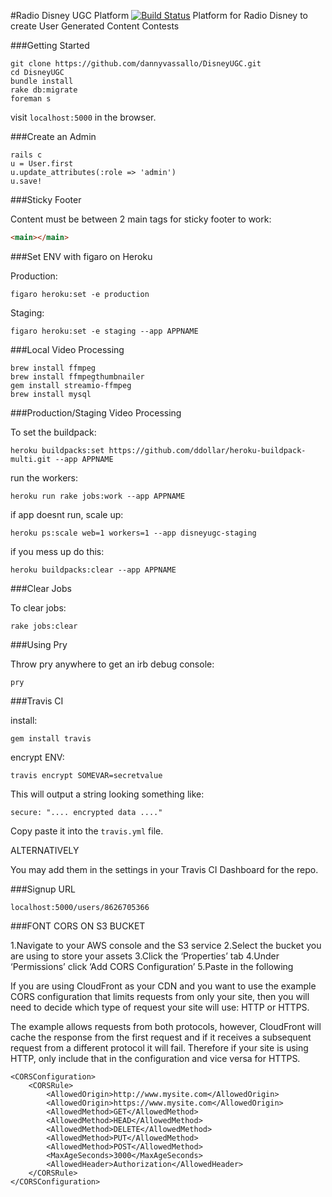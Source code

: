 #Radio Disney UGC Platform [![Build Status](https://travis-ci.org/dannyvassallo/DisneyUGC.svg)](https://travis-ci.org/dannyvassallo/DisneyUGC)
Platform for Radio Disney to create User Generated Content Contests

###Getting Started
```
git clone https://github.com/dannyvassallo/DisneyUGC.git
cd DisneyUGC
bundle install
rake db:migrate
foreman s
```
visit ```localhost:5000``` in the browser.

###Create an Admin
```shell
rails c
u = User.first
u.update_attributes(:role => 'admin')
u.save!
```

###Sticky Footer

Content must be between 2 main tags for sticky footer to work:
```html
<main></main>
```

###Set ENV with figaro on Heroku

Production:
```shell
figaro heroku:set -e production
```
Staging:
```shell
figaro heroku:set -e staging --app APPNAME
```

###Local Video Processing

```shell
brew install ffmpeg
brew install ffmpegthumbnailer
gem install streamio-ffmpeg
brew install mysql
```

###Production/Staging Video Processing

To set the buildpack:
```shell
heroku buildpacks:set https://github.com/ddollar/heroku-buildpack-multi.git --app APPNAME
```
run the workers:
```
heroku run rake jobs:work --app APPNAME
```

if app doesnt run, scale up:
```
heroku ps:scale web=1 workers=1 --app disneyugc-staging
```

if you mess up do this:
```shell
heroku buildpacks:clear --app APPNAME
```

###Clear Jobs

To clear jobs:
```
rake jobs:clear
```

###Using Pry

Throw pry anywhere to get an irb debug console:
```
pry
```

###Travis CI

install:
```
gem install travis
```

encrypt ENV:
```
travis encrypt SOMEVAR=secretvalue
```
This will output a string looking something like:
```
secure: ".... encrypted data ...."
```
Copy paste it into the ```travis.yml``` file.

ALTERNATIVELY

You may add them in the settings in your Travis CI Dashboard for the repo.

###Signup URL
```
localhost:5000/users/8626705366
```

###FONT CORS ON S3 BUCKET

1.Navigate to your AWS console and the S3 service
2.Select the bucket you are using to store your assets
3.Click the ‘Properties’ tab
4.Under ‘Permissions’ click ‘Add CORS Configuration’
5.Paste in the following

If you are using CloudFront as your CDN and you want to use the example CORS configuration that limits requests from only your site, then you will need to decide which type of request your site will use: HTTP or HTTPS.

The example allows requests from both protocols, however, CloudFront will cache the response from the first request and if it receives a subsequent request from a different protocol it will fail. Therefore if your site is using HTTP, only include that in the configuration and vice versa for HTTPS.

```
<CORSConfiguration>
    <CORSRule>
        <AllowedOrigin>http://www.mysite.com</AllowedOrigin>
        <AllowedOrigin>https://www.mysite.com</AllowedOrigin>
        <AllowedMethod>GET</AllowedMethod>
        <AllowedMethod>HEAD</AllowedMethod>
        <AllowedMethod>DELETE</AllowedMethod>
        <AllowedMethod>PUT</AllowedMethod>
        <AllowedMethod>POST</AllowedMethod>
        <MaxAgeSeconds>3000</MaxAgeSeconds>
        <AllowedHeader>Authorization</AllowedHeader>
    </CORSRule>
</CORSConfiguration>
```
